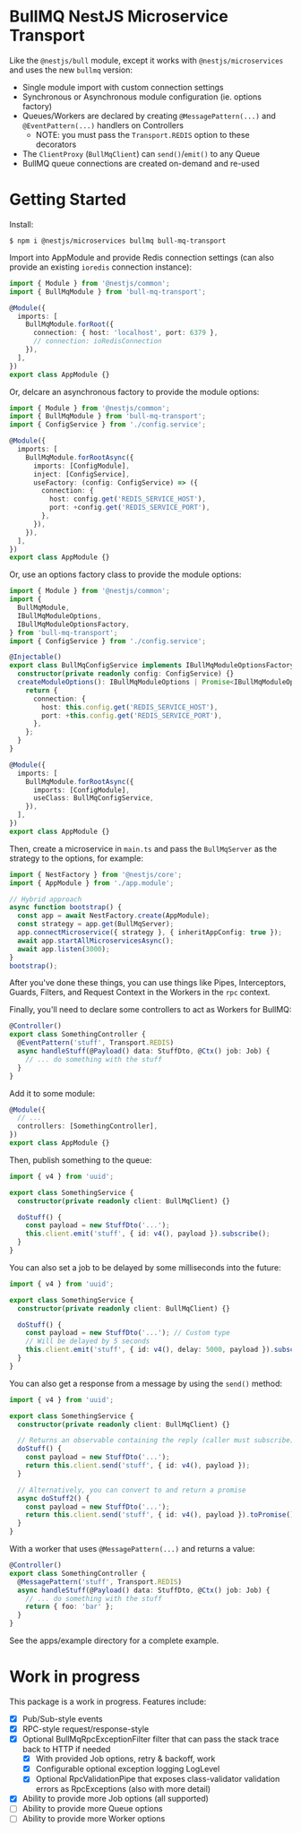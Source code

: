 # BullMQ NestJS Microservice Transport

Like the `@nestjs/bull` module, except it works with `@nestjs/microservices` and uses the new `bullmq` version:

- Single module import with custom connection settings
- Synchronous or Asynchronous module configuration (ie. options factory)
- Queues/Workers are declared by creating `@MessagePattern(...)` and `@EventPattern(...)` handlers on Controllers
  - NOTE: you must pass the `Transport.REDIS` option to these decorators
- The `ClientProxy` (`BullMqClient`) can `send()`/`emit()` to any Queue
- BullMQ queue connections are created on-demand and re-used

# Getting Started

Install:

```
$ npm i @nestjs/microservices bullmq bull-mq-transport
```

Import into AppModule and provide Redis connection settings (can also provide an existing `ioredis` connection instance):

```ts
import { Module } from '@nestjs/common';
import { BullMqModule } from 'bull-mq-transport';

@Module({
  imports: [
    BullMqModule.forRoot({
      connection: { host: 'localhost', port: 6379 },
      // connection: ioRedisConnection
    }),
  ],
})
export class AppModule {}
```

Or, delcare an asynchronous factory to provide the module options:

```ts
import { Module } from '@nestjs/common';
import { BullMqModule } from 'bull-mq-transport';
import { ConfigService } from './config.service';

@Module({
  imports: [
    BullMqModule.forRootAsync({
      imports: [ConfigModule],
      inject: [ConfigService],
      useFactory: (config: ConfigService) => ({
        connection: {
          host: config.get('REDIS_SERVICE_HOST'),
          port: +config.get('REDIS_SERVICE_PORT'),
        },
      }),
    }),
  ],
})
export class AppModule {}
```

Or, use an options factory class to provide the module options:

```ts
import { Module } from '@nestjs/common';
import {
  BullMqModule,
  IBullMqModuleOptions,
  IBullMqModuleOptionsFactory,
} from 'bull-mq-transport';
import { ConfigService } from './config.service';

@Injectable()
export class BullMqConfigService implements IBullMqModuleOptionsFactory {
  constructor(private readonly config: ConfigService) {}
  createModuleOptions(): IBullMqModuleOptions | Promise<IBullMqModuleOptions> {
    return {
      connection: {
        host: this.config.get('REDIS_SERVICE_HOST'),
        port: +this.config.get('REDIS_SERVICE_PORT'),
      },
    };
  }
}

@Module({
  imports: [
    BullMqModule.forRootAsync({
      imports: [ConfigModule],
      useClass: BullMqConfigService,
    }),
  ],
})
export class AppModule {}
```

Then, create a microservice in `main.ts` and pass the `BullMqServer` as the strategy to the options, for example:

```ts
import { NestFactory } from '@nestjs/core';
import { AppModule } from './app.module';

// Hybrid approach
async function bootstrap() {
  const app = await NestFactory.create(AppModule);
  const strategy = app.get(BullMqServer);
  app.connectMicroservice({ strategy }, { inheritAppConfig: true });
  await app.startAllMicroservicesAsync();
  await app.listen(3000);
}
bootstrap();
```

After you've done these things, you can use things like Pipes, Interceptors,
Guards, Filters, and Request Context in the Workers in the `rpc` context.

Finally, you'll need to declare some controllers to act as Workers for BullMQ:

```ts
@Controller()
export class SomethingController {
  @EventPattern('stuff', Transport.REDIS)
  async handleStuff(@Payload() data: StuffDto, @Ctx() job: Job) {
    // ... do something with the stuff
  }
}
```

Add it to some module:

```ts
@Module({
  // ...
  controllers: [SomethingController],
})
export class AppModule {}
```

Then, publish something to the queue:

```ts
import { v4 } from 'uuid';

export class SomethingService {
  constructor(private readonly client: BullMqClient) {}

  doStuff() {
    const payload = new StuffDto('...');
    this.client.emit('stuff', { id: v4(), payload }).subscribe();
  }
}
```

You can also set a job to be delayed by some milliseconds into the future:

```ts
import { v4 } from 'uuid';

export class SomethingService {
  constructor(private readonly client: BullMqClient) {}

  doStuff() {
    const payload = new StuffDto('...'); // Custom type
    // Will be delayed by 5 seconds
    this.client.emit('stuff', { id: v4(), delay: 5000, payload }).subscribe();
  }
}
```

You can also get a response from a message by using the `send()` method:

```ts
import { v4 } from 'uuid';

export class SomethingService {
  constructor(private readonly client: BullMqClient) {}

  // Returns an observable containing the reply (caller must subscribe)
  doStuff() {
    const payload = new StuffDto('...');
    return this.client.send('stuff', { id: v4(), payload });
  }

  // Alternatively, you can convert to and return a promise
  async doStuff2() {
    const payload = new StuffDto('...');
    return this.client.send('stuff', { id: v4(), payload }).toPromise();
  }
}
```

With a worker that uses `@MessagePattern(...)` and returns a value:

```ts
@Controller()
export class SomethingController {
  @MessagePattern('stuff', Transport.REDIS)
  async handleStuff(@Payload() data: StuffDto, @Ctx() job: Job) {
    // ... do something with the stuff
    return { foo: 'bar' };
  }
}
```

See the apps/example directory for a complete example.

# Work in progress

This package is a work in progress. Features include:

- [x] Pub/Sub-style events
- [x] RPC-style request/response-style
- [x] Optional BullMqRpcExceptionFilter filter that can pass the stack trace back to HTTP if needed
  - [x] With provided Job options, retry & backoff, work
  - [x] Configurable optional exception logging LogLevel
  - [x] Optional RpcValidationPipe that exposes class-validator validation errors as RpcExceptions (also with more detail)
- [x] Ability to provide more Job options (all supported)
- [ ] Ability to provide more Queue options
- [ ] Ability to provide more Worker options
